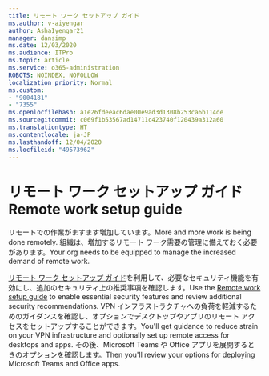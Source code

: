 ```yaml
---
title: リモート ワーク セットアップ ガイド
ms.author: v-aiyengar
author: AshaIyengar21
manager: dansimp
ms.date: 12/03/2020
ms.audience: ITPro
ms.topic: article
ms.service: o365-administration
ROBOTS: NOINDEX, NOFOLLOW
localization_priority: Normal
ms.custom:
- "9004181"
- "7355"
ms.openlocfilehash: a1e26fdeeac6dae00e9ad3d1308b253ca6b114de
ms.sourcegitcommit: c069f1b53567ad14711c423740f120439a312a60
ms.translationtype: HT
ms.contentlocale: ja-JP
ms.lasthandoff: 12/04/2020
ms.locfileid: "49573962"
---
```

# <a name="remote-work-setup-guide"></a><span data-ttu-id="c043f-102">リモート ワーク セットアップ ガイド</span><span class="sxs-lookup"><span data-stu-id="c043f-102">Remote work setup guide</span></span>

<span data-ttu-id="c043f-103">リモートでの作業がますます増加しています。</span><span class="sxs-lookup"><span data-stu-id="c043f-103">More and more work is being done remotely.</span></span> <span data-ttu-id="c043f-104">組織は、増加するリモート ワーク需要の管理に備えておく必要があります。</span><span class="sxs-lookup"><span data-stu-id="c043f-104">Your org needs to be equipped to manage the increased demand of remote work.</span></span>

<span data-ttu-id="c043f-105">[リモート ワーク セットアップ ガイド](https://go.microsoft.com/fwlink/?linkid=2142062)を利用して、必要なセキュリティ機能を有効にし、追加のセキュリティ上の推奨事項を確認します。</span><span class="sxs-lookup"><span data-stu-id="c043f-105">Use the [Remote work setup guide](https://go.microsoft.com/fwlink/?linkid=2142062) to enable essential security features and review additional security recommendations.</span></span> <span data-ttu-id="c043f-106">VPN インフラストラクチャへの負荷を軽減するためのガイダンスを確認し、オプションでデスクトップやアプリのリモート アクセスをセットアップすることができます。</span><span class="sxs-lookup"><span data-stu-id="c043f-106">You'll get guidance to reduce strain on your VPN infrastructure and optionally set up remote access for desktops and apps.</span></span> <span data-ttu-id="c043f-107">その後、Microsoft Teams や Office アプリを展開するときのオプションを確認します。</span><span class="sxs-lookup"><span data-stu-id="c043f-107">Then you'll review your options for deploying ‎Microsoft Teams‎ and ‎Office‎ apps.</span></span>
